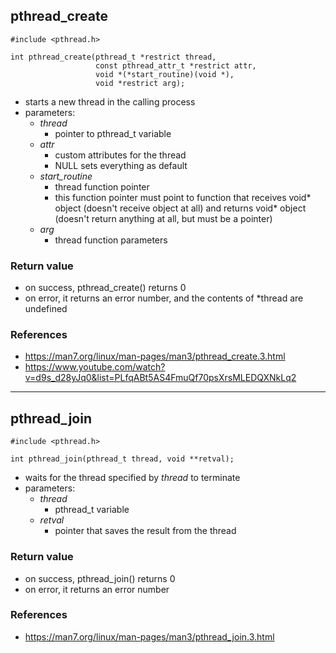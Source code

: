 ## pthread_create
    #include <pthread.h>

    int pthread_create(pthread_t *restrict thread,
                       const pthread_attr_t *restrict attr,
                       void *(*start_routine)(void *),
                       void *restrict arg);

 - starts a new thread in the calling process
 - parameters:
    - *thread*
        - pointer to pthread_t variable
    - *attr*
        - custom attributes for the thread
        - NULL sets everything as default
    - *start_routine*
        - thread function pointer
        - this function pointer must point to function that receives void* object (doesn't receive object at all) and returns void* object (doesn't return anything at all, but must be a pointer)
    - *arg*
        - thread function parameters

### Return value
 - on success, pthread_create() returns 0
 - on error, it returns an error number, and the contents of *thread are undefined

### References
 - https://man7.org/linux/man-pages/man3/pthread_create.3.html
 - https://www.youtube.com/watch?v=d9s_d28yJq0&list=PLfqABt5AS4FmuQf70psXrsMLEDQXNkLq2

-----------------------------------------------------------------------------------
## pthread_join

    #include <pthread.h>

    int pthread_join(pthread_t thread, void **retval);

 - waits for the thread specified by *thread* to terminate
 - parameters:
    - *thread*
        - pthread_t variable
    - *retval*
        - pointer that saves the result from the thread

### Return value
 - on success, pthread_join() returns 0
 - on error, it returns an error number

### References
 - https://man7.org/linux/man-pages/man3/pthread_join.3.html
